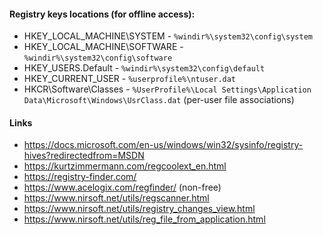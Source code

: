#### Registry keys locations (for offline access):
* HKEY_LOCAL_MACHINE\SYSTEM - `%windir%\system32\config\system`
* HKEY_LOCAL_MACHINE\SOFTWARE - `%windir%\system32\config\software`
* HKEY_USERS\.Default - `%windir%\system32\config\default`
* HKEY_CURRENT_USER - `%userprofile%\ntuser.dat`
* HKCR\Software\Classes - `%UserProfile%\Local Settings\Application Data\Microsoft\Windows\UsrClass.dat` (per-user file associations)
#### Links
* https://docs.microsoft.com/en-us/windows/win32/sysinfo/registry-hives?redirectedfrom=MSDN
* https://kurtzimmermann.com/regcoolext_en.html
* https://registry-finder.com/
* https://www.acelogix.com/regfinder/ (non-free)
* https://www.nirsoft.net/utils/regscanner.html
* https://www.nirsoft.net/utils/registry_changes_view.html
* https://www.nirsoft.net/utils/reg_file_from_application.html
